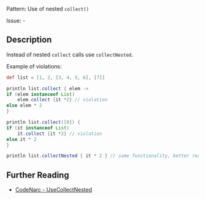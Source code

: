 Pattern: Use of nested `collect()`

Issue: -

## Description

Instead of nested `collect` calls use `collectNested`.

Example of violations:

``` groovy
def list = [1, 2, [3, 4, 5, 6], [7]]

println list.collect { elem ->
if (elem instanceof List)
    elem.collect {it *2} // violation
else elem * 2
}

println list.collect([8]) {
if (it instanceof List)
    it.collect {it *2} // violation
else it * 2
}

println list.collectNested { it * 2 } // same functionality, better readability
```

## Further Reading

* [CodeNarc - UseCollectNested](https://codenarc.github.io/CodeNarc/codenarc-rules-groovyism.html#usecollectnested-rule)